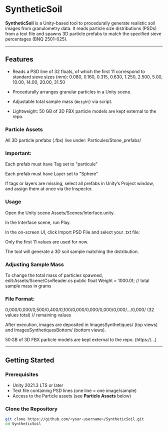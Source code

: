 # SyntheticSoil

**SyntheticSoil** is a Unity-based tool to procedurally generate realistic soil images from granulometry data. It reads particle size distributions (PSDs) from a text file and spawns 3D particle prefabs to match the specified sieve percentages (BNQ 2501-025).

---

## Features

- Reads a PSD line of 32 floats, of which the first 11 correspond to standard sieve sizes (mm):
0.080, 0.160, 0.315, 0.630, 1.250, 2.500, 5.00, 10.00, 14.00, 20.00, 31.50

- Procedurally arranges granular particles in a Unity scene.
- Adjustable total sample mass (`Weight`) via script.
- Lightweight: 50 GB of 3D FBX particle models are kept external to the repo.
  
### Particle Assets
All 3D particle prefabs (.fbx) live under: Particules/Stone_prefabs/

### Important:

Each prefab must have Tag set to "particule"

Each prefab must have Layer set to "Sphere"

If tags or layers are missing, select all prefabs in Unity’s Project window, and assign them at once via the Inspector.

### Usage
Open the Unity scene Assets/Scenes/Interface.unity.

In the Interface scene, run Play.

In the on-screen UI, click Import PSD File and select your .txt file:

Only the first 11 values are used for now.

The tool will generate a 3D soil sample matching the distribution.

### Adjusting Sample Mass
To change the total mass of particles spawned, edit:Assets/Scene/CsvReader.cs
public float Weight = 1000.0f;  // total sample mass in grams

### File Format:
0,000/0,000/0,500/0,400/0,100/0,000/0,000/0,000/0,000/.../0,000/ (32 values total) // remaining values

After execution, images are deposited in ImagesSynthetiques/ (top views) and ImagesSynthetiquesBottom/ (bottom views).

50 GB of 3D FBX particle models are kept external to the repo. (https://...)


---

## Getting Started

### Prerequisites

- Unity 2021.3 LTS or later
- Text file containing PSD lines (one line = one image/sample)
- Access to the Particle assets (see **Particle Assets** below)

### Clone the Repository

```bash
git clone https://github.com/<your-username>/SyntheticSoil.git
cd SyntheticSoil
